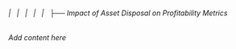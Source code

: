 ###### |   |   |   |   |   ├── Impact of Asset Disposal on Profitability Metrics

*Add content here*